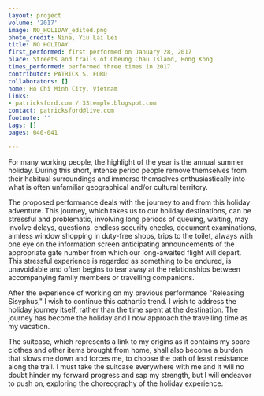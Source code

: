 ```yaml
---
layout: project
volume: '2017'
image: NO_HOLIDAY_edited.png
photo_credit: Nina, Yiu Lai Lei
title: NO HOLIDAY
first_performed: first performed on January 28, 2017
place: Streets and trails of Cheung Chau Island, Hong Kong
times_performed: performed three times in 2017
contributor: PATRICK S. FORD
collaborators: []
home: Ho Chi Minh City, Vietnam
links:
- patricksford.com / 33temple.blogspot.com
contact: patricksford@live.com
footnote: ''
tags: []
pages: 040-041

---
```


For many working people, the highlight of the year is the annual summer holiday. During this short, intense period people remove themselves from their habitual surroundings and immerse themselves enthusiastically into what is often unfamiliar geographical and/or cultural territory.

The proposed performance deals with the journey to and from this holiday adventure. This journey, which takes us to our holiday destinations, can be stressful and problematic, involving long periods of queuing, waiting, may involve delays, questions, endless security checks, document examinations, aimless window shopping in duty-free shops, trips to the toilet, always with one eye on the information screen anticipating announcements of the appropriate gate number from which our long-awaited flight will depart. This stressful experience is regarded as something to be endured, is unavoidable and often begins to tear away at the relationships between accompanying family members or travelling companions.

After the experience of working on my previous performance "Releasing Sisyphus," I wish to continue this cathartic trend. I wish to address the holiday journey itself, rather than the time spent at the destination. The journey has become the holiday and I now approach the travelling time as my vacation.

The suitcase, which represents a link to my origins as it contains my spare clothes and other items brought from home, shall also become a burden that slows me down and forces me, to choose the path of least resistance along the trail. I must take the suitcase everywhere with me and it will no doubt hinder my forward progress and sap my strength, but I will endeavor to push on, exploring the choreography of the holiday experience.
